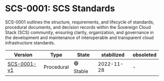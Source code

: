 # SCS-0001: SCS Standards

SCS-0001 outlines the structure, requirements, and lifecycle of standards, procedural documents, and decision records within the Sovereign Cloud Stack (SCS) community, ensuring clarity, organization, and governance in the development and maintenance of interoperable and transparent cloud infrastructure standards.

| Version                                                         | Type       | State     | stabilized | obsoleted |
| --------------------------------------------------------------- | ---------- | --------- | ---------- | --------- |
| [SCS-0001-v1](/standards/scs-0001-v1-sovereign-cloud-standards) | Procedural | 🟢 Stable | 2022-11-28 | -         |
